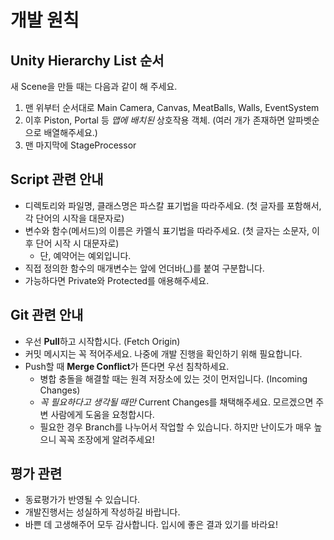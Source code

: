 # 개발 원칙

## Unity Hierarchy List 순서

새 Scene을 만들 때는 다음과 같이 해 주세요.

1. 맨 위부터 순서대로 Main Camera, Canvas, MeatBalls, Walls, EventSystem
1. 이후 Piston, Portal 등 _맵에 배치된_ 상호작용 객체. (여러 개가 존재하면 알파벳순으로 배열해주세요.)
1. 맨 마지막에 StageProcessor

## Script 관련 안내

* 디렉토리와 파일명, 클래스명은 파스칼 표기법을 따라주세요. (첫 글자를 포함해서, 각 단어의 시작을 대문자로)
* 변수와 함수(메서드)의 이름은 카멜식 표기법을 따라주세요. (첫 글자는 소문자, 이후 단어 시작 시 대문자로)
  * 단, 예약어는 예외입니다.
* 직접 정의한 함수의 매개변수는 앞에 언더바(_)를 붙여 구분합니다.
* 가능하다면 Private와 Protected를 애용해주세요.

## Git 관련 안내

* 우선 **Pull**하고 시작합시다. (Fetch Origin)
* 커밋 메시지는 꼭 적어주세요. 나중에 개발 진행을 확인하기 위해 필요합니다.
* Push할 때 **Merge Conflict**가 뜬다면 우선 침착하세요.
  * 병합 충돌을 해결할 때는 원격 저장소에 있는 것이 먼저입니다. (Incoming Changes)
  * *꼭 필요하다고 생각될 때만* Current Changes를 채택해주세요.
   모르겠으면 주변 사람에게 도움을 요청합시다.
  * 필요한 경우 Branch를 나누어서 작업할 수 있습니다. 하지만 난이도가 매우 높으니 꼭꼭 조장에게 알려주세요!

## 평가 관련

* 동료평가가 반영될 수 있습니다.
* 개발진행서는 성실하게 작성하길 바랍니다.
* 바쁜 데 고생해주어 모두 감사합니다. 입시에 좋은 결과 있기를 바라요!
